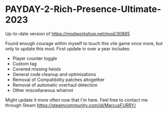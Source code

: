 # PAYDAY-2-Rich-Presence-Ultimate-2023
Up-to-date version of https://modworkshop.net/mod/30885

Found enough courage within myself to touch this vile game once more, but only to update this mod.
First update in over a year includes:
- Player counter toggle
- Custom tag
- Covered missing heists
- General code cleanup and optimisations
- Removal of Compatibility patches altogether
- Removal of automatic overhaul detection
- Other miscellaneous whatnot

Might update it more often now that I'm here.
Feel free to contact me through Steam https://steamcommunity.com/id/MarcusFURRY/
